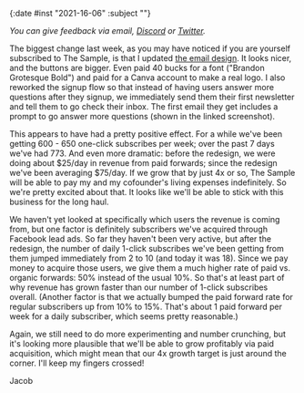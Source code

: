 {:date #inst "2021-16-06" :subject ""}

*You can give feedback via email, [Discord](https://discord.gg/xAumsfVyRd) or [Twitter](https://twitter.com/the_sample_umm).*

The biggest change last week, as you may have noticed if you are yourself subscribed to The Sample, is that I updated [the email design](https://twitter.com/the_sample_umm/status/1467021081957396481). It looks nicer, and the buttons are bigger. Even paid 40 bucks for a font ("Brandon Grotesque Bold") and paid for a Canva account to make a real logo. I also reworked the signup flow so that instead of having users answer more questions after they signup, we immediately send them their first newsletter and tell them to go check their inbox. The first email they get includes a prompt to go answer more questions (shown in the linked screenshot).

This appears to have had a pretty positive effect. For a while we've been getting 600 - 650 one-click subscribes per week; over the past 7 days we've had 773. And even more dramatic: before the redesign, we were doing about $25/day in revenue from paid forwards; since the redesign we've been averaging $75/day. If we grow that by just 4x or so, The Sample will be able to pay my and my cofounder's living expenses indefinitely. So we're pretty excited about that. It looks like we'll be able to stick with this business for the long haul.

We haven't yet looked at specifically which users the revenue is coming from, but one factor is definitely subscribers we've acquired through Facebook lead ads. So far they haven't been very active, but after the redesign, the number of daily 1-click subscribes we've been getting from them jumped immediately from 2 to 10 (and today it was 18). Since we pay money to acquire those users, we give them a much higher rate of paid vs. organic forwards: 50% instead of the usual 10%. So that's at least part of why revenue has grown faster than our number of 1-click subscribes overall. (Another factor is that we actually bumped the paid forward rate for regular subscribers up from 10% to 15%. That's about 1 paid forward per week for a daily subscriber, which seems pretty reasonable.)

Again, we still need to do more experimenting and number crunching, but it's looking more plausible that we'll be able to grow profitably via paid acquisition, which might mean that our 4x growth target is just around the corner. I'll keep my fingers crossed!

Jacob
